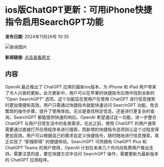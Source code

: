 # ios版ChatGPT更新：可用iPhone快捷指令启用SearchGPT功能

**发布日期**: 2024年11月26号 10:35

![新闻图片](https://upload.chinaz.com/2024/1126/6386821385939823604640243.png)

**新闻链接**: [点击查看原文](https://www.aibase.com/zh/news/13475)

## 内容

OpenAI 最近推出了 ChatGPT 应用的最新ios版本，为 iPhone 和 iPad 用户带来了令人兴奋的更新。此次更新中，用户可以在苹果的快捷指令应用中找到全新的 “Open SearchGPT” 选项。这个功能旨在使用户在使用 ChatGPT 进行信息搜索时更加便捷和高效。用户只需通过快捷指令就能快速访问 SearchGPT 功能，免去繁琐的操作步骤，提升了使用体验。无论是查找特定信息，还是进行更复杂的查询，SearchGPT 都能提供快速的响应。OpenAI 希望通过这一功能，进一步整合 ChatGPT 与用户日常生活中的各类需求。在此之前，使用 ChatGPT 的用户通常需要通过直接打开应用程序来进行搜索，而新增的快捷指令选项则让这个过程变得更加高效。用户可以根据自己的需求自定义快捷指令，随时随地进行信息搜索，真正实现了 “即搜即得” 的便捷体验。SearchGPT 可供拥有 ChatGPT Plus 和 ChatGPT Teams 的用户使用，OpenAI 计划在未来几个月内向免费用户推出支持。需要注意的是，要在快捷方式中访问 SearchGPT 操作，需要更新为最新版本的 ChatGPT 应用程序。
